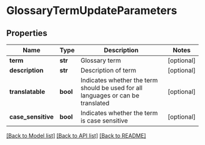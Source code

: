 # GlossaryTermUpdateParameters

## Properties
Name | Type | Description | Notes
------------ | ------------- | ------------- | -------------
**term** | **str** | Glossary term | [optional] 
**description** | **str** | Description of term | [optional] 
**translatable** | **bool** | Indicates whether the term should be used for all languages or can be translated | [optional] 
**case_sensitive** | **bool** | Indicates whether the term is case sensitive | [optional] 

[[Back to Model list]](../README.md#documentation-for-models) [[Back to API list]](../README.md#documentation-for-api-endpoints) [[Back to README]](../README.md)


